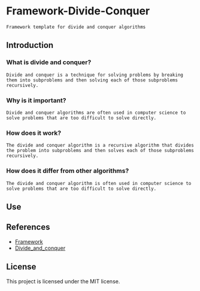 # Framework-Divide-Conquer
    Framework template for divide and conquer algorithms
## Introduction
### What is divide and conquer?
    Divide and conquer is a technique for solving problems by breaking them into subproblems and then solving each of those subproblems recursively.
### Why is it important?
    Divide and conquer algorithms are often used in computer science to solve problems that are too difficult to solve directly.
### How does it work?
    The divide and conquer algorithm is a recursive algorithm that divides the problem into subproblems and then solves each of those subproblems recursively.
### How does it differ from other algorithms?
    The divide and conquer algorithm is often used in computer science to solve problems that are too difficult to solve directly.
## Use
## References
- [Framework](https://en.wikipedia.org/wiki/Framework_(programming))
- [Divide_and_conquer](https://en.wikipedia.org/wiki/Divide_and_conquer)
## License
This project is licensed under the MIT license.
